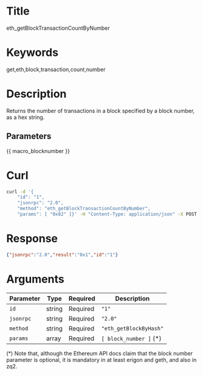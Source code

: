 # Title

eth_getBlockTransactionCountByNumber

# Keywords

get,eth,block,transaction,count,number

# Description

Returns the number of transactions in a block specified by a block number, as a hex string.

## Parameters

{{ macro_blocknumber }}

# Curl

```sh
curl -d '{
    "id": "1",
    "jsonrpc": "2.0",
    "method": "eth_getBlockTransactionCountByNumber",
    "params": [ "0x82" ]}' -H "Content-Type: application/json" -X POST "{{ _api_url }}"
```

# Response

```json
{"jsonrpc":"2.0","result":"0x1","id":"1"}
```

# Arguments

| Parameter | Type   | Required | Description            |
|-----------|--------|----------|------------------------|
| `id`      | string | Required | `"1"`                  |
| `jsonrpc` | string | Required | `"2.0"`                |
| `method`  | string | Required | `"eth_getBlockByHash"` |
| `params`  | array  | Required | `[ block_number ]` (*)   |


(*) Note that, although the Ethereum API docs claim that the block number parameter is optional, it is mandatory in at least erigon and geth, and also in zq2.
